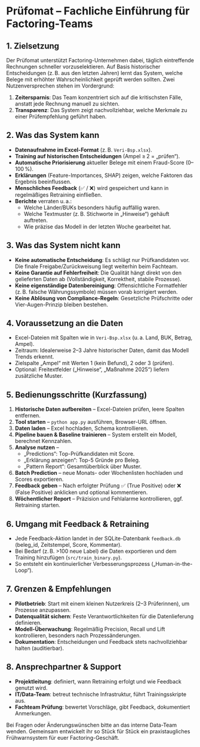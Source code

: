 # Prüfomat – Fachliche Einführung für Factoring-Teams

## 1. Zielsetzung

Der Prüfomat unterstützt Factoring-Unternehmen dabei, täglich eintreffende Rechnungen schneller vorzuselektieren. Auf Basis historischer Entscheidungen (z. B. aus den letzten Jahren) lernt das System, welche Belege mit erhöhter Wahrscheinlichkeit geprüft werden sollten. Zwei Nutzenversprechen stehen im Vordergrund:

1. **Zeitersparnis**: Das Team konzentriert sich auf die kritischsten Fälle, anstatt jede Rechnung manuell zu sichten.
2. **Transparenz**: Das System zeigt nachvollziehbar, welche Merkmale zu einer Prüfempfehlung geführt haben.

## 2. Was das System kann

- **Datenaufnahme im Excel-Format** (z. B. `Veri-Bsp.xlsx`).
- **Training auf historischen Entscheidungen** (Ampel ≥ 2 = „prüfen“).
- **Automatische Priorisierung** aktueller Belege mit einem Fraud-Score (0–100 %).
- **Erklärungen** (Feature-Importances, SHAP) zeigen, welche Faktoren das Ergebnis beeinflussen.
- **Menschliches Feedback** (✅ / ❌) wird gespeichert und kann in regelmäßiges Retraining einfließen.
- **Berichte** verraten u. a.:
  - Welche Länder/BUKs besonders häufig auffällig waren.
  - Welche Textmuster (z. B. Stichworte in „Hinweise“) gehäuft auftreten.
  - Wie präzise das Modell in der letzten Woche gearbeitet hat.

## 3. Was das System nicht kann

- **Keine automatische Entscheidung**: Es schlägt nur Prüfkandidaten vor. Die finale Freigabe/Zurückweisung liegt weiterhin beim Fachteam.
- **Keine Garantie auf Fehlerfreiheit**: Die Qualität hängt direkt von den gelieferten Daten ab (Vollständigkeit, Korrektheit, stabile Prozesse).
- **Keine eigenständige Datenbereinigung**: Offensichtliche Formatfehler (z. B. falsche Währungssymbole) müssen vorab korrigiert werden.
- **Keine Ablösung von Compliance-Regeln**: Gesetzliche Prüfschritte oder Vier-Augen-Prinzip bleiben bestehen.

## 4. Voraussetzung an die Daten

- Excel-Dateien mit Spalten wie in `Veri-Bsp.xlsx` (u. a. Land, BUK, Betrag, Ampel).
- Zeitraum: Idealerweise 2–3 Jahre historischer Daten, damit das Modell Trends erkennt.
- Zielspalte „Ampel“ mit Werten 1 (kein Befund), 2 oder 3 (prüfen).
- Optional: Freitextfelder („Hinweise“, „Maßnahme 2025“) liefern zusätzliche Muster.

## 5. Bedienungsschritte (Kurzfassung)

1. **Historische Daten aufbereiten** – Excel-Dateien prüfen, leere Spalten entfernen.
2. **Tool starten** – `python app.py` ausführen, Browser-URL öffnen.
3. **Daten laden** – Excel hochladen, Schema kontrollieren.
4. **Pipeline bauen & Baseline trainieren** – System erstellt ein Modell, berechnet Kennzahlen.
5. **Analyse nutzen** –
   - „Predictions“: Top-Prüfkandidaten mit Score.
   - „Erklärung anzeigen“: Top-5 Gründe pro Beleg.
   - „Pattern Report“: Gesamtüberblick über Muster.
6. **Batch Prediction** – neue Monats- oder Wochenlisten hochladen und Scores exportieren.
7. **Feedback geben** – Nach erfolgter Prüfung ✅ (True Positive) oder ❌ (False Positive) anklicken und optional kommentieren.
8. **Wöchentlicher Report** – Präzision und Fehlalarme kontrollieren, ggf. Retraining starten.

## 6. Umgang mit Feedback & Retraining

- Jede Feedback-Aktion landet in der SQLite-Datenbank `feedback.db` (beleg_id, Zeitstempel, Score, Kommentar).
- Bei Bedarf (z. B. >100 neue Label) die Daten exportieren und dem Training hinzufügen (`src/train_binary.py`).
- So entsteht ein kontinuierlicher Verbesserungsprozess („Human-in-the-Loop“).

## 7. Grenzen & Empfehlungen

- **Pilotbetrieb**: Start mit einem kleinen Nutzerkreis (2–3 Prüferinnen), um Prozesse anzupassen.
- **Datenqualität sichern**: Feste Verantwortlichkeiten für die Datenlieferung definieren.
- **Modell-Überwachung**: Regelmäßig Precision, Recall und Lift kontrollieren, besonders nach Prozessänderungen.
- **Dokumentation**: Entscheidungen und Feedback stets nachvollziehbar halten (auditierbar).

## 8. Ansprechpartner & Support

- **Projektleitung**: definiert, wann Retraining erfolgt und wie Feedback genutzt wird.
- **IT/Data-Team**: betreut technische Infrastruktur, führt Trainingsskripte aus.
- **Fachteam Prüfung**: bewertet Vorschläge, gibt Feedback, dokumentiert Anmerkungen.

Bei Fragen oder Änderungswünschen bitte an das interne Data-Team wenden. Gemeinsam entwickelt ihr so Stück für Stück ein praxistaugliches Frühwarnsystem für euer Factoring-Geschäft.
